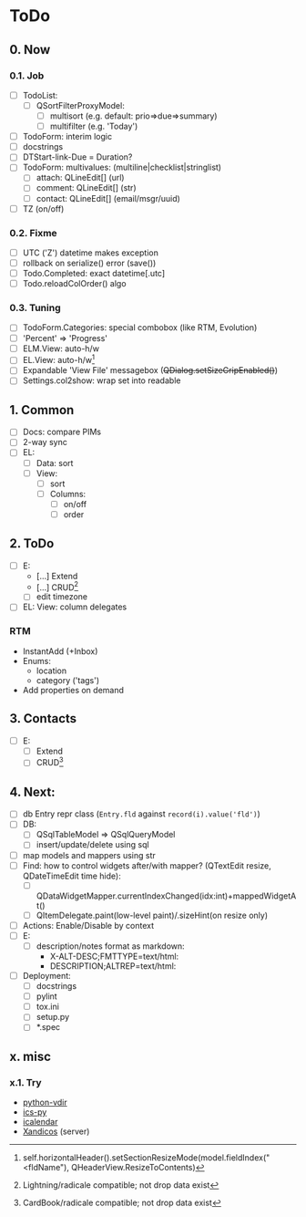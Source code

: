 # ToDo

## 0. Now

### 0.1. Job
- [ ] TodoList:
  - [ ] QSortFilterProxyModel:
     - [ ] multisort (e.g. default: prio=>due=>summary)
     - [ ] multifilter (e.g. 'Today')
- [ ] TodoForm: interim logic
- [ ] docstrings
- [ ] DTStart-link-Due = Duration?
- [ ] TodoForm: multivalues: (multiline|checklist|stringlist)
  - [ ] attach:  QLineEdit[] (url)
  - [ ] comment: QLineEdit[] (str)
  - [ ] contact: QLineEdit[] (email/msgr/uuid)
- [ ] TZ (on/off)

### 0.2. Fixme
- [ ] UTC ('Z') datetime makes exception
- [ ] rollback on serialize() error (save())
- [ ] Todo.Completed: exact datetime[.utc]
- [ ] Todo.reloadColOrder() algo

### 0.3. Tuning
- [ ] TodoForm.Categories: special combobox (like RTM, Evolution)
- [ ] 'Percent' => 'Progress'
- [ ] ELM.View: auto-h/w
- [ ] EL.View: auto-h/w[^1]
- [ ] Expandable 'View File' messagebox (~~QDialog.setSizeGripEnabled()~~)
- [ ] Settings.col2show: wrap set into readable

## 1. Common
- [ ] Docs: compare PIMs
- [ ] 2-way sync
- [ ] EL:
  - [ ] Data: sort
  - [ ] View:
     - [ ] sort
     - [ ] Columns:
        - [ ] on/off
        - [ ] order

## 2. ToDo
- [ ] E:
  - […] Extend
  - […] CRUD[^2]
  - [ ] edit timezone
- [ ] EL: View: column delegates

### RTM
- InstantAdd (+Inbox)
- Enums:
  - location
  - category ('tags')
- Add properties on demand

## 3. Contacts
- [ ] E:
  - [ ] Extend
  - [ ] CRUD[^3]

## 4. Next:
- [ ] db Entry repr class (`Entry.fld` against `record(i).value('fld')`)
- [ ] DB:
  - [ ] QSqlTableModel => QSqlQueryModel
  - [ ] insert/update/delete using sql
- [ ] map models and mappers using str
- [ ] Find: how to control widgets after/with mapper? (QTextEdit resize, QDateTimeEdit time hide):
  - [ ] QDataWidgetMapper.currentIndexChanged(idx:int)+mappedWidgetAt()
  - [ ] QItemDelegate.paint(low-level paint)/.sizeHint(on resize only)
- [ ] Actions: Enable/Disable by context
- [ ] E:
  - [ ] description/notes format as markdown:
     - X-ALT-DESC;FMTTYPE=text/html:
     - DESCRIPTION;ALTREP=text/html:
- [ ] Deployment:
  - [ ] docstrings
  - [ ] pylint
  - [ ] tox.ini
  - [ ] setup.py
  - [ ] \*.spec

## x. misc

### x.1. Try
- [python-vdir](https://github.com/pimutils/python-vdir)
- [ics-py](https://github.com/ics-py/ics-py/)
- [icalendar](https://github.com/collective/icalendar/)
- [Xandicos](https://github.com/jelmer/xandikos) (server)

[^1]: self.horizontalHeader().setSectionResizeMode(model.fieldIndex("<fldName"), QHeaderView.ResizeToContents)
[^2]: Lightning/radicale compatible; not drop data exist
[^3]: CardBook/radicale compatible; not drop data exist

